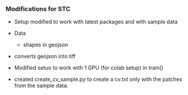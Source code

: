 ### Modifications for STC

* Setup modified to work with latest packages and with sample data
* Data
    * shapes in geojson
    
* converts geojson into tiff
* Modified setuo to work with 1 GPU (for colab setup) in train()
* created create_cv_sample.py to create a cv.txt only with the patches from the sample data.